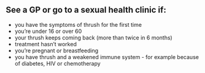 ## See a GP or go to a sexual health clinic if:

- you have the symptoms of thrush for the first time
- you’re under 16 or over 60
- your thrush keeps coming back (more than twice in 6 months)
- treatment hasn’t worked
- you’re pregnant or breastfeeding
- you have thrush and a weakened immune system - for example because of
  diabetes, HIV or chemotherapy

